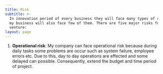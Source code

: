 ```yaml
---
title: Risk
subtitle: >-
  In innovation period of every business they will face many types of risks and
  my business will also face few of them. There are five major risks for my
  venture:
layout: page
---
```

1. **Operational risk**: My company can face operational risk because during daily tasks some problems are occur such as system failure, employee errors etc. Due to this, day to day operations are effected and some delayed can possible. Consequently, extend the budget and time period of project.
